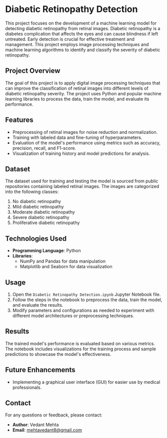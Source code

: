 # Diabetic Retinopathy Detection

This project focuses on the development of a machine learning model for detecting diabetic retinopathy from retinal images. Diabetic retinopathy is a diabetes complication that affects the eyes and can cause blindness if left untreated. Early detection is crucial for effective treatment and management. This project employs image processing techniques and machine learning algorithms to identify and classify the severity of diabetic retinopathy.

## Project Overview

The goal of this project is to apply digital image processing techniques that can improve the classification of retinal images into different levels of diabetic retinopathy severity. The project uses Python and popular machine learning libraries to process the data, train the model, and evaluate its performance.

## Features

- Preprocessing of retinal images for noise reduction and normalization.
- Training with labeled data and fine-tuning of hyperparameters.
- Evaluation of the model's performance using metrics such as accuracy, precision, recall, and F1-score.
- Visualization of training history and model predictions for analysis.

## Dataset

The dataset used for training and testing the model is sourced from public repositories containing labeled retinal images. The images are categorized into the following classes:

1. No diabetic retinopathy
2. Mild diabetic retinopathy
3. Moderate diabetic retinopathy
4. Severe diabetic retinopathy
5. Proliferative diabetic retinopathy

## Technologies Used

- **Programming Language**: Python
- **Libraries**:
  - NumPy and Pandas for data manipulation
  - Matplotlib and Seaborn for data visualization

## Usage

1. Open the `Diabetic Retinopathy Detection.ipynb` Jupyter Notebook file.
2. Follow the steps in the notebook to preprocess the data, train the model, and evaluate the results.
3. Modify parameters and configurations as needed to experiment with different model architectures or preprocessing techniques.

## Results

The trained model's performance is evaluated based on various metrics. The notebook includes visualizations for the training process and sample predictions to showcase the model's effectiveness.

## Future Enhancements

- Implementing a graphical user interface (GUI) for easier use by medical professionals.

## Contact

For any questions or feedback, please contact:
- **Author**: Vedant Mehta
- **Email**: mehtavedant8@gmail.com
